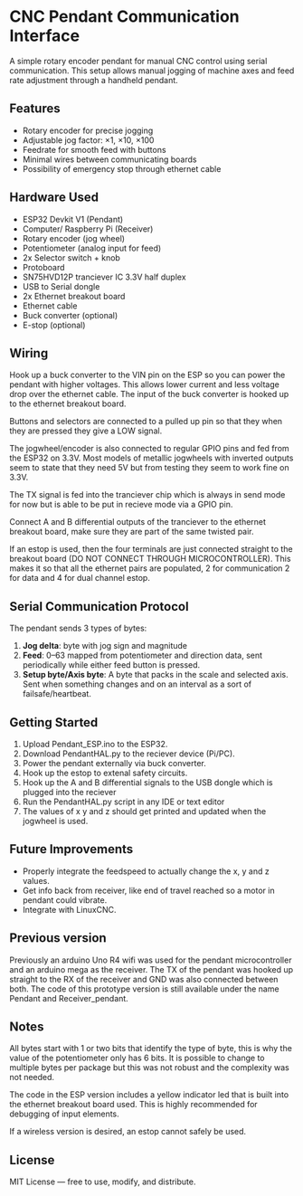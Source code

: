 # CNC Pendant Communication Interface

A simple rotary encoder pendant for manual CNC control using serial communication. This setup allows manual jogging of machine axes and feed rate adjustment through a handheld pendant.
## Features

- Rotary encoder for precise jogging
- Adjustable jog factor: ×1, ×10, ×100
- Feedrate for smooth feed with buttons
- Minimal wires between communicating boards
- Possibility of emergency stop through ethernet cable
  
## Hardware Used

- ESP32 Devkit V1 (Pendant)
- Computer/ Raspberry Pi (Receiver)
- Rotary encoder (jog wheel)
- Potentiometer (analog input for feed)
- 2x Selector switch + knob
- Protoboard
- SN75HVD12P tranciever IC 3.3V half duplex
- USB to Serial dongle
- 2x Ethernet breakout board
- Ethernet cable
- Buck converter (optional)
- E-stop (optional)

## Wiring

Hook up a buck converter to the VIN pin on the ESP so you can power the pendant with higher voltages.
This allows lower current and less voltage drop over the ethernet cable.
The input of the buck converter is hooked up to the ethernet breakout board.

Buttons and selectors are connected to a pulled up pin so that they when they are pressed they give a LOW signal.

The jogwheel/encoder is also connected to regular GPIO pins and fed from the ESP32 on 3.3V.
Most models of metallic jogwheels with inverted outputs seem to state that they need 5V but from testing they seem to work fine on 3.3V.

The TX signal is fed into the tranciever chip which is always in send mode for now but is able to be put in recieve mode via a GPIO pin.

Connect A and B differential outputs of the tranciever to the ethernet breakout board, make sure they are part of the same twisted pair.

If an estop is used, then the four terminals are just connected straight to the breakout board (DO NOT CONNECT THROUGH MICROCONTROLLER).
This makes it so that all the ethernet pairs are populated, 2 for communication 2 for data and 4 for dual channel estop.

## Serial Communication Protocol

The pendant sends 3 types of bytes:
1. **Jog delta**: byte with jog sign and magnitude
2. **Feed**: 0–63 mapped from potentiometer and direction data, sent periodically while either feed button is pressed.
3. **Setup byte/Axis byte**: A byte that packs in the scale and selected axis. Sent when something changes and on an interval as a sort of failsafe/heartbeat.

## Getting Started

1. Upload Pendant_ESP.ino to the ESP32.
2. Download PendantHAL.py to the reciever device (Pi/PC).
3. Power the pendant externally via buck converter.
4. Hook up the estop to extenal safety circuits.
5. Hook up the A and B differential signals to the USB dongle which is plugged into the reciever
6. Run the PendantHAL.py script in any IDE or text editor
7. The values of x y and z should get printed and updated when the jogwheel is used.
   
## Future Improvements

- Properly integrate the feedspeed to actually change the x, y and z values.
- Get info back from receiver, like end of travel reached so a motor in pendant could vibrate.
- Integrate with LinuxCNC.

## Previous version

Previously an arduino Uno R4 wifi was used for the pendant microcontroller and an arduino mega as the receiver.
The TX of the pendant was hooked up straight to the RX of the receiver and GND was also connected between both.
The code of this prototype version is still available under the name Pendant and Receiver_pendant.

## Notes

All bytes start with 1 or two bits that identify the type of byte, this is why the value of the potentiometer only has 6 bits.
It is possible to change to multiple bytes per package but this was not robust and the complexity was not needed.

The code in the ESP version includes a yellow indicator led that is built into the ethernet breakout board used.
This is highly recommended for debugging of input elements.

If a wireless version is desired, an estop cannot safely be used.

## License

MIT License — free to use, modify, and distribute.
